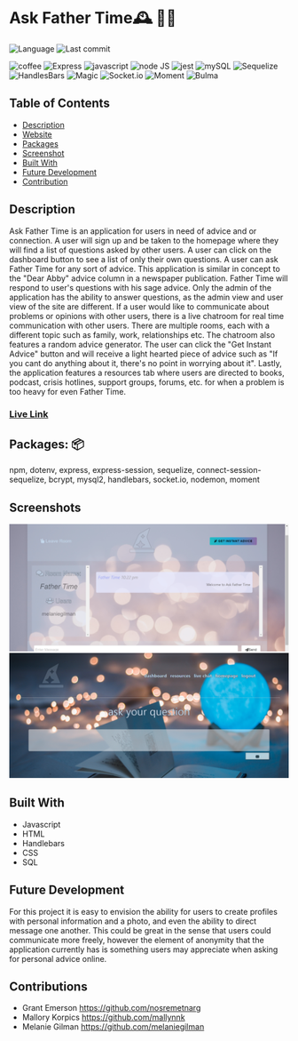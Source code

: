 # Ask Father Time🕰 👴🏻

![Language](https://img.shields.io/github/languages/top/nosremetnarg/askFatherTime)
![Last commit](https://img.shields.io/github/last-commit/nosremetnarg/askFatherTime)

![coffee](https://img.shields.io/badge/-coffee-red) ![Express](https://img.shields.io/badge/-Express.js-orange) ![javascript](https://img.shields.io/badge/-javascript-green) ![node JS](https://img.shields.io/badge/-nodeJS-yellowgreen) ![jest](https://img.shields.io/badge/-jest-yellow) ![mySQL](https://img.shields.io/badge/-MySQL-red) ![Sequelize](https://img.shields.io/badge/-Sequelize-blue) ![HandlesBars](https://img.shields.io/badge/-HandleBars-grey) ![Magic](https://img.shields.io/badge/-Magic-white) ![Socket.io](https://img.shields.io/badge/-Socket.io-yellow) ![Moment](https://img.shields.io/badge/-Moment-pink) ![Bulma](https://img.shields.io/badge/-Bulma-orange)

## Table of Contents
  - [Description](#description)
  - [Website](#live-link)
  - [Packages](#packages)
  - [Screenshot](#screenshots)
  - [Built With](#built-with)
  - [Future Development](#future-development)
  - [Contribution](#contribution)

## Description
Ask Father Time is an application for users in need of advice and or connection.  A user will sign up and be taken to the homepage where they will find a list of questions asked by other users.  A user can click on the dashboard button to see a list of only their own questions.  A user can ask Father Time for any sort of advice.  This application is similar in concept to the "Dear Abby" advice column in a newspaper publication. Father Time will respond to user's questions with his sage advice. Only the admin of the application has the ability to answer questions, as the admin view and user view of the site are different.  If a user would like to communicate about problems or opinions with other users, there is a live chatroom for real time communication with other users.  There are multiple rooms, each with a different topic such as family, work, relationships etc.  The chatroom also features a random advice generator.  The user can click the "Get Instant Advice" button and will receive a light hearted piece of advice such as "If you cant do anything about it, there's no point in worrying about it".  Lastly, the application features a resources tab where users are directed to books, podcast, crisis hotlines, support groups, forums, etc. for when a problem is too heavy for even Father Time.  

### [Live Link](https://mighty-meadow-10557.herokuapp.com/) ###

## Packages: 📦
npm, dotenv, express, express-session, sequelize, connect-session-sequelize, bcrypt, mysql2, handlebars, socket.io, nodemon, moment

## Screenshots
 ![Screenshot of live chat](/public/img/livechat.png)
 ![Screenshot of question form](/public/img/questionview.png)

## Built With
* Javascript
* HTML
* Handlebars
* CSS
* SQL

## Future Development
For this project it is easy to envision the ability for users to create profiles with personal information and a photo, and even the ability to direct message one another.  This could be great in the sense that users could communicate more freely, however the element of anonymity that the application currently has is something users may appreciate when asking for personal advice online.

## Contributions
* Grant Emerson https://github.com/nosremetnarg
* Mallory Korpics https://github.com/mallynnk
* Melanie Gilman https://github.com/melaniegilman



